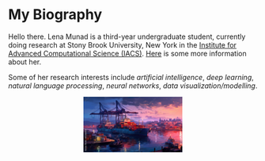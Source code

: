 # My Biography

Hello there. Lena Munad is a third-year undergraduate student, currently doing research at Stony Brook University, New York in the [ Institute for Advanced Computational Science (IACS)](https://iacs.stonybrook.edu/commcms/iacs/dcd/index.php). [Here](info.txt) is some more information about her.

Some of her research interests include *artificial intelligence*, *deep learning*, *natural language processing*, *neural networks*, *data visualization/modelling*.

<div style="text-align:center"><img src="port.jpeg" alt="Portrait of her" width="200"/></div>
